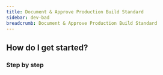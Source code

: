 ```yaml
---
title: Document & Approve Production Build Standard
sidebar: dev-bad
breadcrumb: Document & Approve Production Build Standard
---
```


## <background>

## How do I get started?

### Step by step
